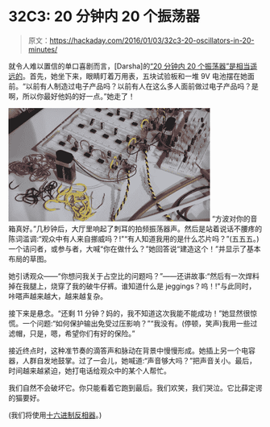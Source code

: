 # 32C3: 20 分钟内 20 个振荡器

> 原文：<https://hackaday.com/2016/01/03/32c3-20-oscillators-in-20-minutes/>

就令人难以置信的单口喜剧而言，[Darsha]的[“20 分钟内 20 个振荡器”是相当遥远的](https://media.ccc.de/v/32c3-7549-20_oscillators_in_20_minutes#video)。首先，她坐下来，眼睛盯着万用表，五块试验板和一堆 9V 电池摆在她面前。“以前有人制造过电子产品吗？以前有人在这么多人面前做过电子产品吗？是啊，所以你最好他妈的好一点。”她走了！

[![twenty_oscillators-shot0012](img/9b93218a1b9783130505c00164396a69.png)](https://hackaday.com/wp-content/uploads/2016/01/twenty_oscillators-shot0012.jpg) “方波对你的音箱真好。”几秒钟后，大厅里响起了刺耳的拍频振荡器声。然后是站着说话不腰疼的陈词滥调:“观众中有人来自挪威吗？!"“有人知道我用的是什么芯片吗？”(五五五。)一个诘问者，或参与者，大喊“你在做什么？”她回答说“建造这个！”并显示了基本布局的草图。

她引诱观众——“你想问我关于占空比的问题吗？”——还讲故事:“然后有一次焊料掉在我腿上，烧穿了我的破牛仔裤。谁知道什么是 jeggings？呜！!"与此同时，咔嗒声越来越大，越来越复杂。

接下来是悬念。“还剩 11 分钟？妈的，我不知道这次我能不能成功！”她显然很惊慌。一个问题:“如何保护输出免受过压影响？”“我没有。(停顿，笑声)我用一些过滤帽，只是，嗯，希望你们有好的保险。”

接近终点时，这种准节奏的滴答声和脉动在背景中慢慢形成。她插上另一个电容器，人群自发地鼓掌。过了一会儿，她喊道:“声音够大吗？”把声音关小。最后，时间越来越紧迫，她打电话给观众中的某个人帮忙。

我们自然不会破坏它。你只能看着它跑到最后。我们欢笑，我们哭泣。它比薛定谔的猫要好。

(我们将使用[十六进制反相器](http://hackaday.com/2015/02/04/logic-noise-sweet-sweet-oscillator-sounds/)。)